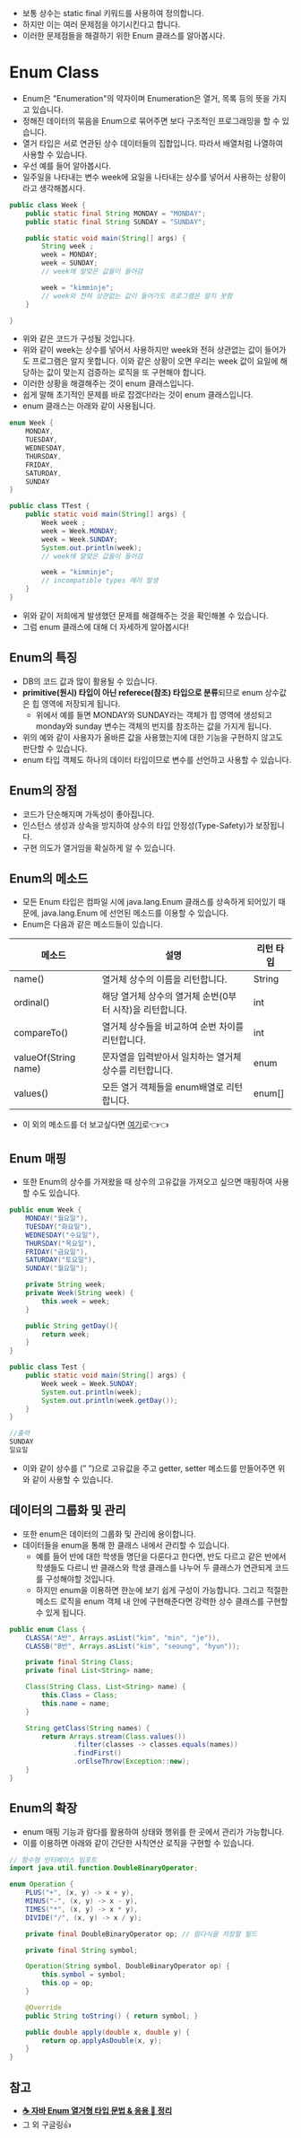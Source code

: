 - 보통 상수는 static final 키워드를 사용하여 정의합니다.
- 하지만 이는 여러 문제점을 야기시킨다고 합니다.
- 이러한 문제점들을 해결하기 위한 Enum 클래스를 알아봅시다.

# Enum Class

- Enum은 "Enumeration"의 약자이며 Enumeration은 열거, 목록 등의 뜻을 가지고 있습니다.
- 정해진 데이터의 묶음을 Enum으로 묶어주면 보다 구조적인 프로그래밍을 할 수 있습니다.
- 열거 타입은 서로 연관된 상수 데이터들의 집합입니다. 따라서 배열처럼 나열하여 사용할 수 있습니다.
- 우선 예를 들어 알아봅시다.
- 일주일을 나타내는 변수 week에 요일을 나타내는 상수를 넣어서 사용하는 상황이라고 생각해봅시다.

```java
public class Week {
    public static final String MONDAY = "MONDAY";
    public static final String SUNDAY = "SUNDAY";

    public static void main(String[] args) {
        String week ;
        week = MONDAY;
        week = SUNDAY;
        // week에 알맞은 값들이 들어감

        week = "kimminje";
        // week와 전혀 상관없는 값이 들어가도 프로그램은 알지 못함
    }

}
```

- 위와 같은 코드가 구성될 것입니다.
- 위와 같이 week는 상수를 넣어서 사용하지만 week와 전혀 상관없는 값이 들어가도 프로그램은 알지 못합니다. 이와 같은 상황이 오면 우리는 week 값이 요일에 해당하는 값이 맞는지 검증하는 로직을 또 구현해야 합니다.
- 이러한 상황을 해결해주는 것이 enum 클래스입니다.
- 쉽게 말해 초기적인 문제를 바로 잡겠다!라는 것이 enum 클래스입니다.
- enum 클래스는 아래와 같이 사용됩니다.

```java
enum Week {
    MONDAY,
    TUESDAY,
    WEDNESDAY,
    THURSDAY,
    FRIDAY,
    SATURDAY,
    SUNDAY
}

public class TTest {
    public static void main(String[] args) {
        Week week ;
        week = Week.MONDAY;
        week = Week.SUNDAY;
        System.out.println(week);
        // week에 알맞은 값들이 들어감

        week = "kimminje";
        // incompatible types 에러 발생
    }
}
```

- 위와 같이 저희에게 발생했던 문제를 해결해주는 것을 확인해볼 수 있습니다.
- 그럼 enum 클래스에 대해 더 자세하게 알아봅시다!

## Enum의 특징

- DB의 코드 값과 많이 활용될 수 있습니다.
- **primitive(원시) 타입이 아닌 referece(참조) 타입으로 분류**되므로 enum 상수값은 힙 영역에 저장되게 됩니다.
    - 위에서 예를 들면 MONDAY와 SUNDAY라는 객체가 힙 영역에 생성되고 monday와 sunday 변수는 객체의 번지를 참조하는 값을 가지게 됩니다.
- 위의 예와 같이 사용자가 올바른 값을 사용했는지에 대한 기능을 구현하지 않고도 판단할 수 있습니다.
- enum 타입 객체도 하나의 데이터 타입이므로 변수를 선언하고 사용할 수 있습니다.

## Enum의 장점

- 코드가 단순해지며 가독성이 좋아집니다.
- 인스턴스 생성과 상속을 방지하여 상수의 타입 안정성(Type-Safety)가 보장됩니다.
- 구현 의도가 열거임을 확실하게 알 수 있습니다.

## Enum의 메소드

- 모든 Enum 타입은 컴파일 시에 java.lang.Enum 클래스를 상속하게 되어있기 때문에, java.lang.Enum 에 선언된 메소드를 이용할 수 있습니다.
- Enum은 다음과 같은 메소드들이 있습니다.

| 메소드 | 설명 | 리턴 타입 |
| --- | --- | --- |
| name() | 열거체 상수의 이름을 리턴합니다. | String |
| ordinal() | 해당 열거체 상수의 열거체 순번(0부터 시작)을 리턴합니다. | int |
| compareTo() | 열거체 상수들을 비교하여 순번 차이를 리턴합니다. | int |
| valueOf(String name) | 문자열을 입력받아서 일치하는 열거체 상수를 리턴합니다. | enum |
| values() | 모든 열거 객체들을 enum배열로 리턴합니다. | enum[] |
- 이 외의 메소드를 더 보고싶다면 [여기](https://docs.oracle.com/en/java/javase/21/docs/api/java.base/java/lang/Enum.html)로👈👈

## Enum 매핑

- 또한 Enum의 상수를 가져왔을 때 상수의 고유값을 가져오고 싶으면 매핑하여 사용할 수도 있습니다.

```java
public enum Week {
    MONDAY("월요일"),
    TUESDAY("화요일"),
    WEDNESDAY("수요일"),
    THURSDAY("목요일"),
    FRIDAY("금요일"),
    SATURDAY("토요일"),
    SUNDAY("월요일");

    private String week;
    private Week(String week) {
        this.week = week;
    }

    public String getDay(){
        return week;
    }
}

public class Test {
    public static void main(String[] args) {
        Week week = Week.SUNDAY;
        System.out.println(week);
        System.out.println(week.getDay());
    }
}

//출력
SUNDAY
일요일
```

- 이와 같이 상수를 (” ”)으로 고유값을 주고 getter, setter 메소드를 만들어주면 위와 같이 사용할 수 있습니다.

## **데이터의 그룹화 및 관리**

- 또한 enum은 데이터의 그룹화 및 관리에 용이합니다.
- 데이터들을 enum을 통해 한 클래스 내에서 관리할 수 있습니다.
    - 예를 들어 반에 대한 학생들 명단을 다룬다고 한다면, 반도 다르고 같은 반에서 학생들도 다르니 반 클래스와 학생 클래스를 나누어 두 클래스가 연관되게 코드를 구성해야할 것입니다.
    - 하지만 enum을 이용하면 한눈에 보기 쉽게 구성이 가능합니다. 그리고 적절한 메소드 로직을 enum 객체 내 안에 구현해준다면 강력한 상수 클래스를 구현할 수 있게 됩니다.

```java
public enum Class {
    CLASSA("A반", Arrays.asList("kim", "min", "je")),
    CLASSB("B반", Arrays.asList("kim", "seoung", "hyun"));

    private final String Class;
    private final List<String> name;

    Class(String Class, List<String> name) {
        this.Class = Class;
        this.name = name;
    }

    String getClass(String names) {
        return Arrays.stream(Class.values())
                .filter(classes -> classes.equals(names))
                .findFirst()
                .orElseThrow(Exception::new);
    }
}
```

## Enum의 확장

- enum 매핑 기능과 람다를 활용하여 상태와 행위를 한 곳에서 관리가 가능합니다.
- 이를 이용하면 아래와 같이 간단한 사칙연산 로직을 구현할 수 있습니다.

```java
// 함수형 인터페이스 임포트
import java.util.function.DoubleBinaryOperator;

enum Operation {
    PLUS("+", (x, y) -> x + y),
    MINUS("-", (x, y) -> x - y),
    TIMES("*", (x, y) -> x * y),
    DIVIDE("/", (x, y) -> x / y);

    private final DoubleBinaryOperator op; // 람다식을 저장할 필드

    private final String symbol;

    Operation(String symbol, DoubleBinaryOperator op) {
        this.symbol = symbol;
        this.op = op;
    }

    @Override
    public String toString() { return symbol; }

    public double apply(double x, double y) {
        return op.applyAsDouble(x, y);
    }
}
```

## 참고

- **[☕ 자바 Enum 열거형 타입 문법 & 응용 💯 정리](https://inpa.tistory.com/entry/JAVA-%E2%98%95-%EC%97%B4%EA%B1%B0%ED%98%95Enum-%ED%83%80%EC%9E%85-%EB%AC%B8%EB%B2%95-%ED%99%9C%EC%9A%A9-%EC%A0%95%EB%A6%AC#recentEntries)**
- 그 외 구글링👍
